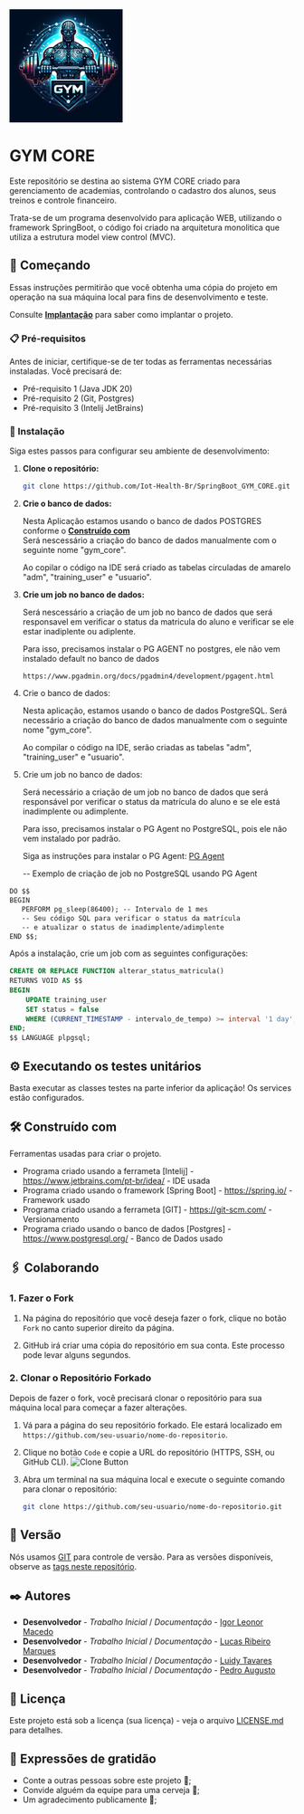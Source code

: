 <img src="https://github.com/Iot-Health-Br/SpringBoot_GYM_CORE/blob/master/Logo%20Imagens/Logo%20Principal.jpeg?raw=true" width="200" height="200"> 

# GYM CORE 

   Este repositório se destina ao sistema GYM CORE criado para gerenciamento de academias, controlando o cadastro dos alunos, seus treinos e controle financeiro. 

   Trata-se de um programa desenvolvido para aplicação WEB, utilizando o framework SpringBoot, o código foi criado na arquitetura monolitica que utiliza a estrutura model view control (MVC). 

## 🚀 Começando

   Essas instruções permitirão que você obtenha uma cópia do projeto em operação na sua máquina local para fins de desenvolvimento e teste.

   Consulte **[Implantação](#-implanta%C3%A7%C3%A3o)** para saber como implantar o projeto.

### 📋 Pré-requisitos

   Antes de iniciar, certifique-se de ter todas as ferramentas necessárias instaladas. Você precisará de:

   - Pré-requisito 1 (Java JDK 20)
   - Pré-requisito 2 (Git, Postgres)
   - Pré-requisito 3 (Intelij JetBrains)

### 🔧 Instalação

   Siga estes passos para configurar seu ambiente de desenvolvimento:

1. **Clone o repositório:**

   ```bash
   git clone https://github.com/Iot-Health-Br/SpringBoot_GYM_CORE.git

2. **Crie o banco de dados:**

   Nesta Aplicação estamos usando o banco de dados POSTGRES conforme o **[Construído com](#-Construído%C3%A7%C3%A3o)**   
   Será nescessário a criação do banco de dados manualmente com o seguinte nome "gym_core".

  

   Ao copilar o código na IDE será criado as tabelas circuladas de amarelo "adm", "training_user" e "usuario".

3. **Crie um job no banco de dados:**

   Será nescessário a criação de um job no banco de dados que será responsavel em verificar o status da matricula do aluno e verificar se ele estar inadiplente ou adiplente.

   Para isso, precisamos instalar o PG AGENT no postgres, ele não vem instalado default no banco de dados

   ```
   https://www.pgadmin.org/docs/pgadmin4/development/pgagent.html
   ```

   

4. Crie o banco de dados:

   Nesta aplicação, estamos usando o banco de dados PostgreSQL. Será necessário a criação do banco de dados manualmente com o seguinte nome "gym_core".

   Ao compilar o código na IDE, serão criadas as tabelas "adm", "training_user" e "usuario".

5. Crie um job no banco de dados:

   Será necessário a criação de um job no banco de dados que será responsável por verificar o status da matrícula do aluno e se ele está inadimplente ou adimplente.

   Para isso, precisamos instalar o PG Agent no PostgreSQL, pois ele não vem instalado por padrão.  

   Siga as instruções para instalar o PG Agent:
   [PG Agent](https://www.pgadmin.org/docs/pgadmin4/development/pgagent.html)
   
   -- Exemplo de criação de job no PostgreSQL usando PG Agent
   
```
DO $$
BEGIN
   PERFORM pg_sleep(86400); -- Intervalo de 1 mes
   -- Seu código SQL para verificar o status da matrícula
   -- e atualizar o status de inadimplente/adimplente
END $$;
```

   Após a instalação, crie um job com as seguintes configurações:

```sql
CREATE OR REPLACE FUNCTION alterar_status_matricula()
RETURNS VOID AS $$
BEGIN
    UPDATE training_user
    SET status = false
    WHERE (CURRENT_TIMESTAMP - intervalo_de_tempo) >= interval '1 day';
END;
$$ LANGUAGE plpgsql;

   ```

   

## ⚙️ Executando os testes unitários

   Basta executar as classes testes na parte inferior da aplicação! Os services estão configurados.

## 🛠️ Construído com

   Ferramentas usadas para criar o projeto.

   * Programa criado usando a ferrameta [Intelij] - https://www.jetbrains.com/pt-br/idea/ - IDE usada
   * Programa criado usando o framework [Spring Boot] - https://spring.io/ - Framework usado
   * Programa criado usando a ferrameta [GIT] - https://git-scm.com/ - Versionamento
   * Programa criado usando o banco de dados [Postgres] - https://www.postgresql.org/ - Banco de Dados usado

## 🖇️ Colaborando
### 1. Fazer o Fork

1. Na página do repositório que você deseja fazer o fork, clique no botão `Fork` no canto superior direito da página.

2. GitHub irá criar uma cópia do repositório em sua conta. Este processo pode levar alguns segundos.

### 2. Clonar o Repositório Forkado

Depois de fazer o fork, você precisará clonar o repositório para sua máquina local para começar a fazer alterações.

1. Vá para a página do seu repositório forkado. Ele estará localizado em `https://github.com/seu-usuario/nome-do-repositorio`.

2. Clique no botão `Code` e copie a URL do repositório (HTTPS, SSH, ou GitHub CLI).
   ![Clone Button](https://docs.github.com/assets/images/help/repository/https-url-clone-cli.png)

3. Abra um terminal na sua máquina local e execute o seguinte comando para clonar o repositório:

   ```bash
   git clone https://github.com/seu-usuario/nome-do-repositorio.git


## 📌 Versão

   Nós usamos [GIT](https://git-scm.com/) para controle de versão. Para as versões disponíveis, observe as [tags neste repositório](https://github.com/Iot-Health-Br/SpringBoot_GYM_CORE/commits/main/). 

## ✒️ Autores

   * **Desenvolvedor** - *Trabalho Inicial* / *Documentação* - [Igor Leonor Macedo](https://github.com/Iot-Health-Br)
   * **Desenvolvedor** - *Trabalho Inicial* / *Documentação* - [Lucas Ribeiro Marques](https://github.com/LucasRibeiroMArques)
   * **Desenvolvedor** - *Trabalho Inicial* / *Documentação* - [Luidy Tavares](https://github.com/LuidyTT)
   * **Desenvolvedor** - *Trabalho Inicial* / *Documentação* - [Pedro Augusto](https://github.com/PedroAugusto-sys)


## 📄 Licença

   Este projeto está sob a licença (sua licença) - veja o arquivo [LICENSE.md](https://github.com/usuario/projeto/licenca) para detalhes.

## 🎁 Expressões de gratidão

   * Conte a outras pessoas sobre este projeto 📢;
   * Convide alguém da equipe para uma cerveja 🍺;
   * Um agradecimento publicamente 👋;
